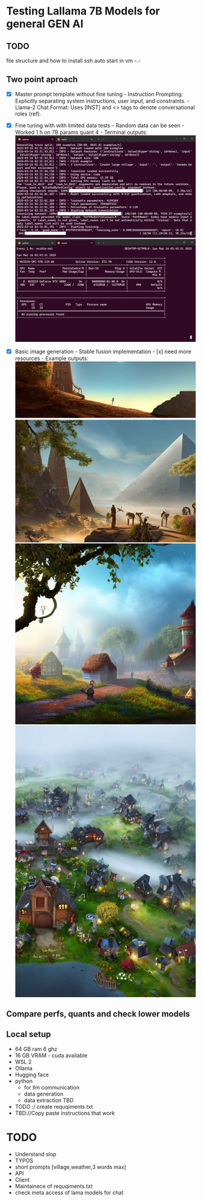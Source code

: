 # Testing Lallama 7B Models for general GEN AI



## TODO

file structure and how to install
ssh auto start in vm -.-

## Two point aproach

 - [X] Master prompt template without fine tuning
        - Instruction Prompting: Explicitly separating system instructions, user input, and constraints.
        - Llama-2 Chat Format: Uses [INST] and <<SYS>> tags to denote conversational roles (ref).
 - [X] Fine tuning with with limited data tests
        - Random data can be seen
        - Worked 1 h on 7B params quant 4
        - Terminal outputs:
         ![Terminal Output 1](assets/WindowsTerminal_UGAFiQrieg.png)
         ![Terminal Output 2](assets/WindowsTerminal_4UI7gIJgQx.png)

- [x] Basic image generation
       - Stable fusion implementation
              - [x] need more resources
       - Example outputs:
         ![Generated Landscape](assets/response-agent_20250316_141258_intermediate_response_2_20250316_151036.png)
         ![Generated Landscape](assets/response-agent_20250316_141418_final_response_9_20250316_152549.png)
         ![Generated Landscape](assets/response-agent_20250316_141418_final_response_9_20250316_154721.png)




## Compare perfs, quants and check lower models


## Local setup

- 64 GB ram 6 ghz
- 16 GB VRAM - cuda available
- WSL 2
- Ollama
- Hugging face
- python
    - for llm communication
    - data generation
    - data extraction TBD
- TODO :/ create requqiments.txt
- TBD://Copy paste instructions that work


# TODO
 - Understand slop
 - TYPOS
 - short prompts [village,weather,3 words max]
 - API
 - Client
 - Maintainece of requqiments.txt
 - check meta access of lama models for chat
